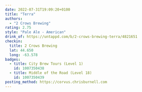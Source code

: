 ```yaml
---
date: 2022-07-31T19:09:20+0100
title: "Terra"
authors:
  - "2 Crows Brewing"
rating: 2.75
style: "Pale Ale - American"
drink_of: https://untappd.com/b/2-crows-brewing-terra/4821651
checkin:
  title: 2 Crows Brewing
  lat: 44.650
  long: -63.578
badges:
  - title: City Brew Tours (Level 1)
    id: 1007350438
  - title: Middle of the Road (Level 18)
    id: 1007350439
posting_method: https://corvus.chrisburnell.com
---
```

